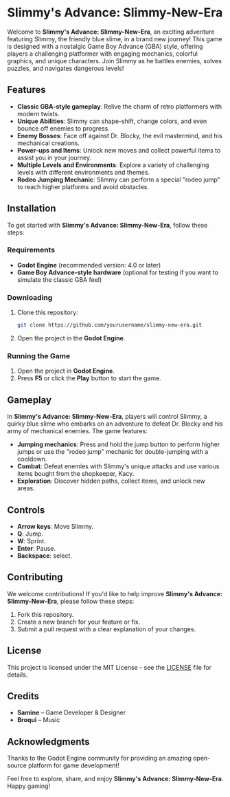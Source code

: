 # Slimmy's Advance: Slimmy-New-Era

Welcome to **Slimmy's Advance: Slimmy-New-Era**, an exciting adventure featuring Slimmy, the friendly blue slime, in a brand new journey! This game is designed with a nostalgic Game Boy Advance (GBA) style, offering players a challenging platformer with engaging mechanics, colorful graphics, and unique characters. Join Slimmy as he battles enemies, solves puzzles, and navigates dangerous levels!

## Features

- **Classic GBA-style gameplay**: Relive the charm of retro platformers with modern twists.
- **Unique Abilities**: Slimmy can shape-shift, change colors, and even bounce off enemies to progress.
- **Enemy Bosses**: Face off against Dr. Blocky, the evil mastermind, and his mechanical creations.
- **Power-ups and Items**: Unlock new moves and collect powerful items to assist you in your journey.
- **Multiple Levels and Environments**: Explore a variety of challenging levels with different environments and themes.
- **Rodeo Jumping Mechanic**: Slimmy can perform a special "rodeo jump" to reach higher platforms and avoid obstacles.

## Installation

To get started with **Slimmy's Advance: Slimmy-New-Era**, follow these steps:

### Requirements

- **Godot Engine** (recommended version: 4.0 or later)
- **Game Boy Advance-style hardware** (optional for testing if you want to simulate the classic GBA feel)
  
### Downloading

1. Clone this repository:
    ```bash
    git clone https://github.com/yourusername/slimmy-new-era.git
    ```

2. Open the project in the **Godot Engine**.

### Running the Game

1. Open the project in **Godot Engine**.
2. Press **F5** or click the **Play** button to start the game.

## Gameplay

In **Slimmy's Advance: Slimmy-New-Era**, players will control Slimmy, a quirky blue slime who embarks on an adventure to defeat Dr. Blocky and his army of mechanical enemies. The game features:

- **Jumping mechanics**: Press and hold the jump button to perform higher jumps or use the "rodeo jump" mechanic for double-jumping with a cooldown.
- **Combat**: Defeat enemies with Slimmy's unique attacks and use various items bought from the shopkeeper, Kacy.
- **Exploration**: Discover hidden paths, collect items, and unlock new areas.

## Controls

- **Arrow keys**: Move Slimmy.
- **Q**: Jump.
- **W**: Sprint.
- **Enter**: Pause.
- **Backspace**: select.

## Contributing

We welcome contributions! If you'd like to help improve **Slimmy's Advance: Slimmy-New-Era**, please follow these steps:

1. Fork this repository.
2. Create a new branch for your feature or fix.
3. Submit a pull request with a clear explanation of your changes.

## License

This project is licensed under the MIT License - see the [LICENSE](LICENSE) file for details.

## Credits

- **Samine** – Game Developer & Designer
- **Broqui** – Music

## Acknowledgments

Thanks to the Godot Engine community for providing an amazing open-source platform for game development!

Feel free to explore, share, and enjoy **Slimmy's Advance: Slimmy-New-Era**. Happy gaming!

